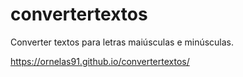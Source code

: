 # convertertextos
Converter textos para letras maiúsculas e minúsculas.

https://ornelas91.github.io/convertertextos/
